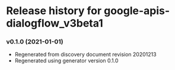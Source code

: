# Release history for google-apis-dialogflow_v3beta1

### v0.1.0 (2021-01-01)

* Regenerated from discovery document revision 20201213
* Regenerated using generator version 0.1.0

